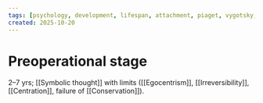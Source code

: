 ```yaml
---
tags: [psychology, development, lifespan, attachment, piaget, vygotsky, adolescence, adulthood, aging, morality]
created: 2025-10-20
---
```

# Preoperational stage

2–7 yrs; [[Symbolic thought]] with limits ([[Egocentrism]], [[Irreversibility]], [[Centration]], failure of [[Conservation]]).
